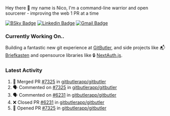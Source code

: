 
Hey there 👋 my name is Nico, I'm a command-line warrior and open sourcerer - improving the web 1 PR at a time

[![BSky Badge](https://img.shields.io/badge/-%20%40ndo.dev%20-%200285FF?style=flat-square&logo=bluesky&color=%23161e27)](https://bsky.app/profile/ndo.dev) [![Linkedin Badge](https://img.shields.io/badge/-ndom91-blue?style=flat-square&logo=Linkedin&logoColor=white&link=https://www.linkedin.com/in/ndom91/)](https://www.linkedin.com/in/ndom91/) [![Gmail Badge](https://img.shields.io/badge/-yo@ndo.dev-c14438?style=flat-square&logo=mail.ru&logoColor=white&link=mailto:yo@ndo.dev)](mailto:yo@ndo.dev)

### Currently Working On..

Building a fantastic new git experience at [GitButler](https://github.com/gitbutlerapp), and side projects like 📬 [Briefkasten](https://briefkastenhq.com) and opensource libraries like 🔒 [NextAuth.js](https://github.com/nextauthjs/next-auth).

<!--START_SECTION_PROFILE_VIEWS:readme-info-->
<!--END_SECTION_PROFILE_VIEWS:readme-info-->

<!--START_SECTION_DAILY_COMMIT:readme-info-->
<!--END_SECTION_DAILY_COMMIT:readme-info-->

<!--START_SECTION_WEEKLY_COMMIT:readme-info-->
<!--END_SECTION_WEEKLY_COMMIT:readme-info-->

### Latest Activity

<!--START_SECTION:activity-->
1. 🎉 Merged PR [#7325](https://github.com/gitbutlerapp/gitbutler/pull/7325) in [gitbutlerapp/gitbutler](https://github.com/gitbutlerapp/gitbutler)
2. 🗣 Commented on [#7325](https://github.com/gitbutlerapp/gitbutler/pull/7325#issuecomment-2665729544) in [gitbutlerapp/gitbutler](https://github.com/gitbutlerapp/gitbutler)
3. 🗣 Commented on [#6231](https://github.com/gitbutlerapp/gitbutler/pull/6231#issuecomment-2665551618) in [gitbutlerapp/gitbutler](https://github.com/gitbutlerapp/gitbutler)
4. ❌ Closed PR [#6231](https://github.com/gitbutlerapp/gitbutler/pull/6231) in [gitbutlerapp/gitbutler](https://github.com/gitbutlerapp/gitbutler)
5. 💪 Opened PR [#7325](https://github.com/gitbutlerapp/gitbutler/pull/7325) in [gitbutlerapp/gitbutler](https://github.com/gitbutlerapp/gitbutler)
<!--END_SECTION:activity-->
